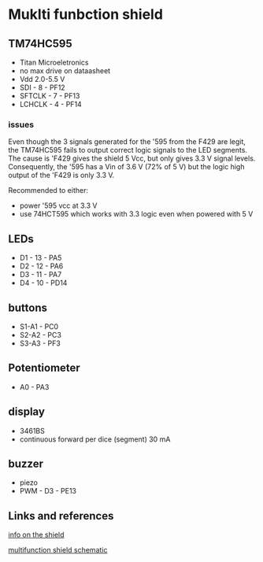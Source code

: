 # Muklti funbction shield

## TM74HC595
- Titan Microeletronics
- no max drive on dataasheet
- Vdd 2.0-5.5 V
- SDI - 8 - PF12
- SFTCLK - 7 - PF13
- LCHCLK - 4 - PF14

### issues
Even though the 3 signals generated for the '595 from the F429 are legit, the TM74HC595
fails to output correct logic signals to the LED segments.
The cause is 'F429 gives the shield 5 Vcc, but only gives 3.3 V signal levels.
Consequently, the '595 has a Vin of 3.6 V (72% of 5 V) but the logic
high output of the 'F429 is only 3.3 V.

Recommended to either:
- power '595 vcc at 3.3 V
- use 74HCT595 which works with 3.3 logic even when powered with 5 V

## LEDs
- D1 - 13 - PA5
- D2 - 12 - PA6
- D3 - 11 - PA7
- D4 - 10 - PD14

## buttons
- S1-A1 - PC0
- S2-A2 - PC3
- S3-A3 - PF3

## Potentiometer
- A0 - PA3

## display
- 3461BS
- continuous forward per dice (segment) 30 mA

## buzzer
- piezo
- PWM - D3 - PE13

## Links and references
[info on the shield](https://community.st.com/t5/stm32-mcus-products/im-trying-to-control-the-arduino-multifunction-shield-by-using/td-p/56923)

[multifunction shield schematic](https://static1.squarespace.com/static/584d41b3f5e2310b396cd953/t/5b2fbfb80e2e7265f3ecfa6d/1529855928655/Multifunction-Shield.pdf)


